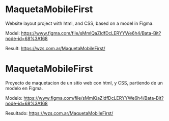 # MaquetaMobileFirst

Website layout project with html, and CSS, based on a model in Figma.

Model: https://www.figma.com/file/sMmlQaZldfDcLERYYWe6h4/Bata-Bit?node-id=68%3A168

Result: https://wzs.com.ar/MaquetaMobileFirst/



# MaquetaMobileFirst

Proyecto de maquetacion de un sitio web con html, y CSS, partiendo de un modelo en Figma.

Modelo: https://www.figma.com/file/sMmlQaZldfDcLERYYWe6h4/Bata-Bit?node-id=68%3A168

Resultado: https://wzs.com.ar/MaquetaMobileFirst/
